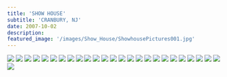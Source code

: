 ```yaml
---
title: 'SHOW HOUSE'
subtitle: 'CRANBURY, NJ'
date: 2007-10-02
description: 
featured_image: '/images/Show_House/ShowhousePictures001.jpg'
---
```


<div class="gallery" data-columns="2">
	<img src="/images/Show_House/ShowhousePictures001.jpg">
	<img src="/images/Show_House/ShowhousePictures002.jpg">
	<img src="/images/Show_House/ShowhousePictures003.jpg">
	<img src="/images/Show_House/ShowhousePictures004.jpg">
	<img src="/images/Show_House/ShowhousePictures005.jpg">
	<img src="/images/Show_House/ShowhousePictures006.jpg">
	<img src="/images/Show_House/ShowhousePictures007.jpg">
	<img src="/images/Show_House/ShowhousePictures008.jpg">
	<img src="/images/Show_House/ShowhousePictures009.jpg">
	<img src="/images/Show_House/ShowhousePictures010.jpg">
	<img src="/images/Show_House/ShowhousePictures011.jpg">
	<img src="/images/Show_House/ShowhousePictures012.jpg">
	<img src="/images/Show_House/ShowhousePictures013.jpg">
	<img src="/images/Show_House/ShowhousePictures014.jpg">
	<img src="/images/Show_House/ShowhousePictures015.jpg">
	<img src="/images/Show_House/ShowhousePictures016.jpg">
	<img src="/images/Show_House/ShowhousePictures017.jpg">
	<img src="/images/Show_House/ShowhousePictures018.jpg">
	<img src="/images/Show_House/ShowhousePictures019.jpg">
	<img src="/images/Show_House/ShowhousePictures020.jpg">
	<img src="/images/Show_House/ShowhousePictures021.jpg">
	<img src="/images/Show_House/ShowhousePictures022.jpg">
	<img src="/images/Show_House/ShowhousePictures023.jpg">
	<img src="/images/Show_House/ShowhousePictures024.jpg">
	<img src="/images/Show_House/ShowhousePictures025.jpg">
	<img src="/images/Show_House/ShowhousePictures026.jpg">
</div>
